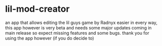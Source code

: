 # lil-mod-creator
an app that allows editing the lil guys game by Radnyx easier in every way, this app however is very beta and needs some major updates coming in main release so expect missing features and some bugs. thank you for using the app however (if you do decide to)
